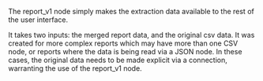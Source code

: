 The report_v1 node simply makes the extraction data available to the rest of the user interface.

It takes two inputs: the merged report data, and the original csv data. It was created for more complex reports which may have more than one CSV node, or reports where the data is being read via a JSON node. In these cases, the original data needs to be made explicit via a connection, warranting the use of the report_v1 node.
